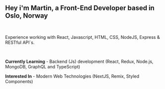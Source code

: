 ## Hey i'm Martin, a Front-End Developer based in Oslo, Norway

<br />

Experience working with React, Javascript, HTML, CSS, NodeJS, Express & RESTful API´s.

<br />

**Currently Learning** - Backend (Js) development (React, Redux, Node.js, MongoDB, GraphQL and TypeScript)

**Interested In** - Modern Web Technologies (NextJS, Remix, Styled Components)

<br />

<!---
martinlrmr/martinlrmr is a ✨ special ✨ repository because its `README.md` (this file) appears on your GitHub profile.
You can click the Preview link to take a look at your changes.
--->
